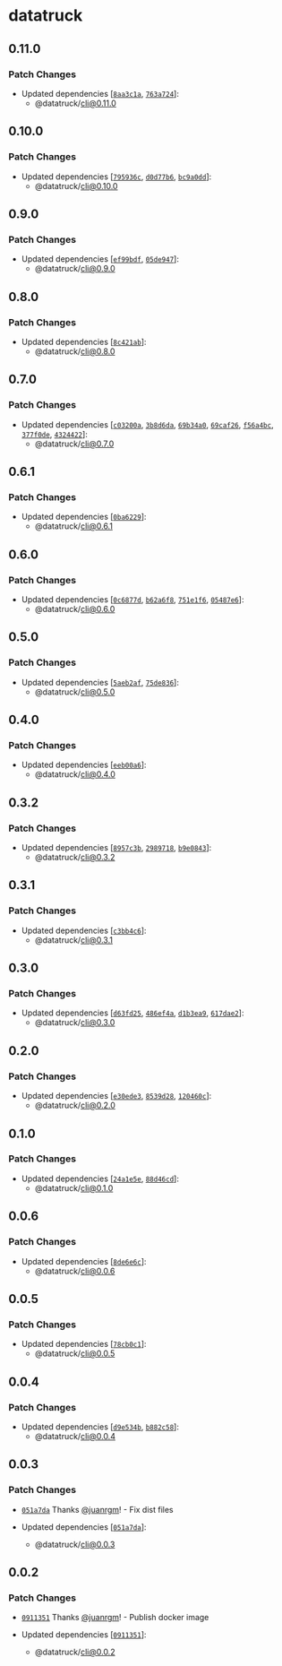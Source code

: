 # datatruck

## 0.11.0

### Patch Changes

- Updated dependencies [[`8aa3c1a`](https://github.com/swordev/datatruck/commit/8aa3c1a1334870cc11b610b3b0a9bf10b0a97126), [`763a724`](https://github.com/swordev/datatruck/commit/763a72473505232884e1b3871f2f4d1c55bb74d6)]:
  - @datatruck/cli@0.11.0

## 0.10.0

### Patch Changes

- Updated dependencies [[`795936c`](https://github.com/swordev/datatruck/commit/795936c1d2add7819ff5f40679313e1e594aeb7e), [`d0d77b6`](https://github.com/swordev/datatruck/commit/d0d77b6c3d4eb0461c176981b165e20b49826082), [`bc9a0dd`](https://github.com/swordev/datatruck/commit/bc9a0ddf2bfb9353545c28d9cbd12e592328024e)]:
  - @datatruck/cli@0.10.0

## 0.9.0

### Patch Changes

- Updated dependencies [[`ef99bdf`](https://github.com/swordev/datatruck/commit/ef99bdf0301b5bbdf965c1fa1d00e78edce1c931), [`05de947`](https://github.com/swordev/datatruck/commit/05de947264727cddb79293eca6cb0b43382eab6b)]:
  - @datatruck/cli@0.9.0

## 0.8.0

### Patch Changes

- Updated dependencies [[`8c421ab`](https://github.com/swordev/datatruck/commit/8c421ab0adb6f2d5bc81e91fa387c5daa848f411)]:
  - @datatruck/cli@0.8.0

## 0.7.0

### Patch Changes

- Updated dependencies [[`c03200a`](https://github.com/swordev/datatruck/commit/c03200a6347d1e9f9fdad86dcb22df30bbefcab4), [`3b8d6da`](https://github.com/swordev/datatruck/commit/3b8d6da01495799aceb848a63b35b8c46a7d1b0e), [`69b34a0`](https://github.com/swordev/datatruck/commit/69b34a02b9cade48df2b071a92a8f79d5cfec23e), [`69caf26`](https://github.com/swordev/datatruck/commit/69caf26881272331bd4c8d7d345b3b85d33e33ac), [`f56a4bc`](https://github.com/swordev/datatruck/commit/f56a4bcb429a674c13f32de73985cd67eb1acc23), [`377f0de`](https://github.com/swordev/datatruck/commit/377f0de345c9c8f45c772ac47e4ded81e91725d7), [`4324422`](https://github.com/swordev/datatruck/commit/4324422550474619811a8d455af55bc6e3b08aeb)]:
  - @datatruck/cli@0.7.0

## 0.6.1

### Patch Changes

- Updated dependencies [[`0ba6229`](https://github.com/swordev/datatruck/commit/0ba6229348c109a59783e72242ab7c0e61f25e36)]:
  - @datatruck/cli@0.6.1

## 0.6.0

### Patch Changes

- Updated dependencies [[`0c6877d`](https://github.com/swordev/datatruck/commit/0c6877d189761e75dd434b0a8d72b71621d024de), [`b62a6f8`](https://github.com/swordev/datatruck/commit/b62a6f8a82409339afd65d4f96476eb57bbfb5a2), [`751e1f6`](https://github.com/swordev/datatruck/commit/751e1f6d6b33d3fa96eb40d998fdd140ce0e3875), [`05487e6`](https://github.com/swordev/datatruck/commit/05487e6a33f875a3afb7ff0815b16da6f2a41301)]:
  - @datatruck/cli@0.6.0

## 0.5.0

### Patch Changes

- Updated dependencies [[`5aeb2af`](https://github.com/swordev/datatruck/commit/5aeb2afb96692e00bdba501b58df9cc0e02dceaa), [`75de836`](https://github.com/swordev/datatruck/commit/75de8369356cf02ed3fd5c58b1f9bea66432cda8)]:
  - @datatruck/cli@0.5.0

## 0.4.0

### Patch Changes

- Updated dependencies [[`eeb00a6`](https://github.com/swordev/datatruck/commit/eeb00a69d75c91da40711ae79475612b1d5193b6)]:
  - @datatruck/cli@0.4.0

## 0.3.2

### Patch Changes

- Updated dependencies [[`8957c3b`](https://github.com/swordev/datatruck/commit/8957c3b5846606db8b825fef357445210f2a3ac3), [`2989718`](https://github.com/swordev/datatruck/commit/29897185e3d6659359d51ab2212351005137f86c), [`b9e0843`](https://github.com/swordev/datatruck/commit/b9e0843c7970944cfd30a7d2a543f515adfa60e4)]:
  - @datatruck/cli@0.3.2

## 0.3.1

### Patch Changes

- Updated dependencies [[`c3bb4c6`](https://github.com/swordev/datatruck/commit/c3bb4c609887c5525cf35487ea237750addb6e75)]:
  - @datatruck/cli@0.3.1

## 0.3.0

### Patch Changes

- Updated dependencies [[`d63fd25`](https://github.com/swordev/datatruck/commit/d63fd25ffa8d2e539d2125dfd6a3f55020086804), [`486ef4a`](https://github.com/swordev/datatruck/commit/486ef4add27ae1dbfd166b16c257522f43537ecd), [`d1b3ea9`](https://github.com/swordev/datatruck/commit/d1b3ea9c9540d30898c00490963523a4fbc68193), [`617dae2`](https://github.com/swordev/datatruck/commit/617dae2c8ed90e6e65e8109f03cfad0e64bd7c02)]:
  - @datatruck/cli@0.3.0

## 0.2.0

### Patch Changes

- Updated dependencies [[`e30ede3`](https://github.com/swordev/datatruck/commit/e30ede371bc7ab3fc1cd47758fdac7a28e8e2705), [`8539d28`](https://github.com/swordev/datatruck/commit/8539d285b2c51d700aa811cd772d573fa0d613eb), [`120460c`](https://github.com/swordev/datatruck/commit/120460c8824cef4184e43f571a4cc0798b899b66)]:
  - @datatruck/cli@0.2.0

## 0.1.0

### Patch Changes

- Updated dependencies [[`24a1e5e`](https://github.com/swordev/datatruck/commit/24a1e5e86336e7a92556287e49548dc542f0e579), [`88d46cd`](https://github.com/swordev/datatruck/commit/88d46cd56293df4c6fc21a9ad61d6236ac91f325)]:
  - @datatruck/cli@0.1.0

## 0.0.6

### Patch Changes

- Updated dependencies [[`8de6e6c`](https://github.com/swordev/datatruck/commit/8de6e6ceddb59635cb4634d884e7690eeaf59bac)]:
  - @datatruck/cli@0.0.6

## 0.0.5

### Patch Changes

- Updated dependencies [[`78cb0c1`](https://github.com/swordev/datatruck/commit/78cb0c17558543841cd7080dc4c672e6cbfd5634)]:
  - @datatruck/cli@0.0.5

## 0.0.4

### Patch Changes

- Updated dependencies [[`d9e534b`](https://github.com/swordev/datatruck/commit/d9e534bd968acf9cd1c93f20e6152c004cb1f23b), [`b882c58`](https://github.com/swordev/datatruck/commit/b882c58183e9a75abc876645e18d7b67186dd662)]:
  - @datatruck/cli@0.0.4

## 0.0.3

### Patch Changes

- [`051a7da`](https://github.com/swordev/datatruck/commit/051a7da225fcfea1c30a4fbfa8aea1b8f5538367) Thanks [@juanrgm](https://github.com/juanrgm)! - Fix dist files

- Updated dependencies [[`051a7da`](https://github.com/swordev/datatruck/commit/051a7da225fcfea1c30a4fbfa8aea1b8f5538367)]:
  - @datatruck/cli@0.0.3

## 0.0.2

### Patch Changes

- [`0911351`](https://github.com/swordev/datatruck/commit/09113517e1a77f2d2a1e19e4c3d9af7da1e28415) Thanks [@juanrgm](https://github.com/juanrgm)! - Publish docker image

- Updated dependencies [[`0911351`](https://github.com/swordev/datatruck/commit/09113517e1a77f2d2a1e19e4c3d9af7da1e28415)]:
  - @datatruck/cli@0.0.2
